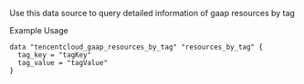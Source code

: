 Use this data source to query detailed information of gaap resources by tag

Example Usage

```hcl
data "tencentcloud_gaap_resources_by_tag" "resources_by_tag" {
  tag_key = "tagKey"
  tag_value = "tagValue"
}
```